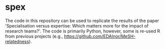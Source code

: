 # spex

The code in this repository can be used to replicate the results of the paper 'Specialisation versus expertise: Which matters more for the impact of research teams?'. The code is primarily Python, however, some is re-used R from previous projects (e.g., https://github.com/EDAlnor/MeSH-relatedness).
